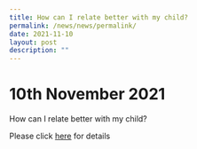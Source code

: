 ```yaml
---
title: How can I relate better with my child?
permalink: /news/news/permalink/
date: 2021-11-10
layout: post
description: ""
---
```

# 10th November 2021

How can I relate better with my child?

Please click [here](https://www.schoolbag.edu.sg/multimedia/infographics/communicating-with-our-children) for details